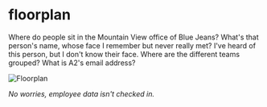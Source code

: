 floorplan
=========

Where do people sit in the Mountain View office of Blue Jeans? What's that person's name, whose face I remember but never really met? I've heard of this person, but I don't know their face. Where are the different teams grouped? What is A2's email address?

![Floorplan](http://aldaviva.com/portfolio/artwork/floorplan.jpg)

*No worries, employee data isn't checked in.*
